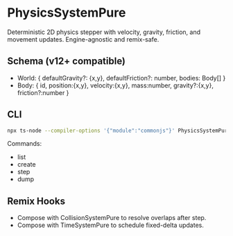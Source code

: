 # PhysicsSystemPure

Deterministic 2D physics stepper with velocity, gravity, friction, and movement updates. Engine-agnostic and remix-safe.

## Schema (v12+ compatible)
- World: { defaultGravity?: {x,y}, defaultFriction?: number, bodies: Body[] }
- Body: { id, position:{x,y}, velocity:{x,y}, mass:number, gravity?:{x,y}, friction?:number }

## CLI
```bash
npx ts-node --compiler-options '{"module":"commonjs"}' PhysicsSystemPure/cliHarness.ts PhysicsSystemPure/sample_world.json PhysicsSystemPure/tests/commands.json
```

Commands:
- list
- create <body>
- step <dt>
- dump <id>

## Remix Hooks
- Compose with CollisionSystemPure to resolve overlaps after step.
- Compose with TimeSystemPure to schedule fixed-delta updates.